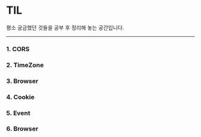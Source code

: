 # TIL

평소 궁금했던 것들을 공부 후 정리해 놓는 공간입니다.

---

### 1. CORS

### 2. TimeZone

### 3. Browser

### 4. Cookie

### 5. Event

### 6. Browser
